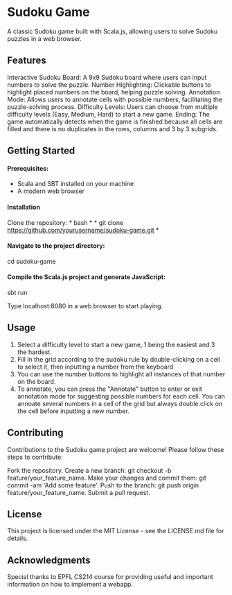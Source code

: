 # Sudoku Game

A classic Sudoku game built with Scala.js, allowing users to solve Sudoku puzzles in a web browser. 

## Features

Interactive Sudoku Board: A 9x9 Sudoku board where users can input numbers to solve the puzzle.
Number Highlighting: Clickable buttons to highlight placed numbers on the board, helping puzzle solving.
Annotation Mode: Allows users to annotate cells with possible numbers, facilitating the puzzle-solving process.
Difficulty Levels: Users can choose from multiple difficulty levels (Easy, Medium, Hard) to start a new game.
Ending: The game automatically detects when the game is finished because all cells are filled and there is no duplicates in the rows, columns and 3 by 3 subgrids.




## Getting Started

#### Prerequisites:
- Scala and SBT installed on your machine
- A modern web browser


#### Installation
  Clone the repository:
    * bash *
    * git clone https://github.com/yourusername/sudoku-game.git * 


#### Navigate to the project directory:
  cd sudoku-game


#### Compile the Scala.js project and generate JavaScript:
  sbt
  run


Type localhost:8080 in a web browser to start playing.




## Usage

1. Select a difficulty level to start a new game, 1 being the easiest and 3 the hardest.
2. Fill in the grid according to the sudoku rule by double-clicking on a cell to select it, then inputting a number from the keyboard
3. You can use the number buttons to highlight all instances of that number on the board.
4. To annotate, you can press the "Annotate" button to enter or exit annotation mode for suggesting possible numbers for each cell. You can annoate several numbers in a cell of the grid but always double.click on the cell before inputting a new number.




## Contributing

Contributions to the Sudoku game project are welcome! Please follow these steps to contribute:

Fork the repository.
Create a new branch: git checkout -b feature/your_feature_name.
Make your changes and commit them: git commit -am 'Add some feature'.
Push to the branch: git push origin feature/your_feature_name.
Submit a pull request.




## License
This project is licensed under the MIT License - see the LICENSE.md file for details.



## Acknowledgments
Special thanks to EPFL CS214 course for providing useful and important information on how to implement a webapp.
